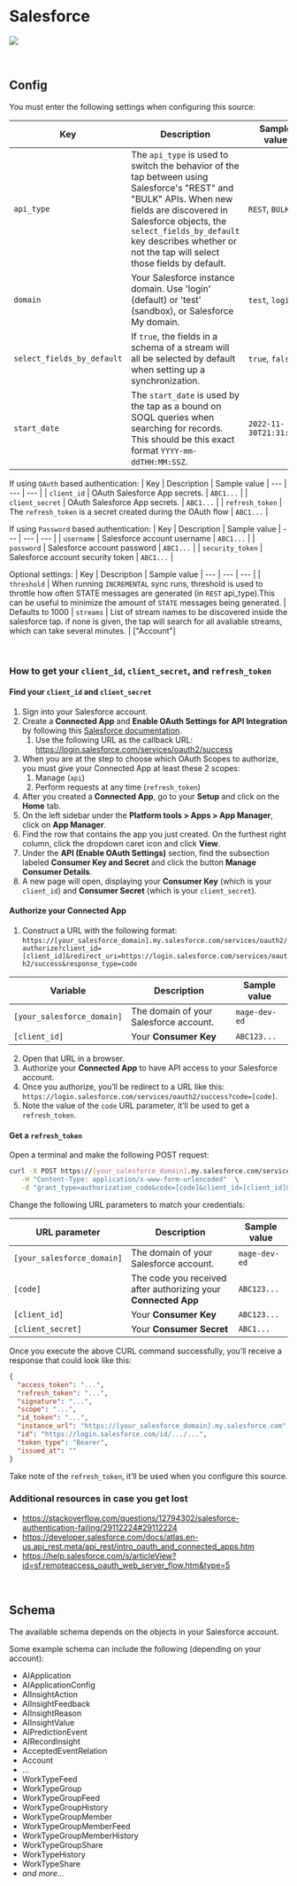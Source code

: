 # Salesforce

![](https://user-images.githubusercontent.com/78053898/198753571-7c033641-75a2-4338-b257-ee37a159915e.png)

<br />

## Config

You must enter the following settings when configuring this source:

| Key | Description | Sample value
| --- | --- | --- |
| `api_type` | The `api_type` is used to switch the behavior of the tap between using Salesforce's "REST" and "BULK" APIs. When new fields are discovered in Salesforce objects, the `select_fields_by_default` key describes whether or not the tap will select those fields by default. | `REST`, `BULK` |
| `domain` | Your Salesforce instance domain. Use 'login' (default) or 'test' (sandbox), or Salesforce My domain.| `test`, `login`|
| `select_fields_by_default` | If `true`, the fields in a schema of a stream will all be selected by default when setting up a synchronization. | `true`, `false` |
| `start_date` | The `start_date` is used by the tap as a bound on SOQL queries when searching for records.  This should be this exact format `YYYY-mm-ddTHH:MM:SSZ`. | `2022-11-30T21:31:20Z` |

If using `OAuth` based authentication:
| Key | Description | Sample value
| --- | --- | --- |
| `client_id` | OAuth Salesforce App secrets. | `ABC1...` |
| `client_secret` | OAuth Salesforce App secrets. | `ABC1...` |
| `refresh_token` | The `refresh_token` is a secret created during the OAuth flow | `ABC1...` |

If using `Password` based authentication:
| Key | Description | Sample value
| --- | --- | --- |
| `username` | Salesforce account username | `ABC1...` |
| `password` | Salesforce account password | `ABC1...` |
| `security_token` | Salesforce account security token | `ABC1...` |

Optional settings:
| Key | Description | Sample value
| --- | --- | --- |
| `threshold` | When running `INCREMENTAL` sync runs, threshold is used to throttle how often STATE messages are generated (in `REST` api_type).This can be useful to minimize the amount of `STATE` messages being generated. | Defaults to 1000
| `streams` | List of stream names to be discovered inside the salesforce tap. if none is given, the tap will search for all avaliable streams, which can take several minutes. | ["Account"]

<br />

### How to get your `client_id`, `client_secret`, and `refresh_token`

#### Find your `client_id` and `client_secret`

1. Sign into your Salesforce account.
1. Create a <b>Connected App</b> and <b>Enable OAuth Settings for API Integration</b>
by following this [Salesforce documentation](https://help.salesforce.com/s/articleView?id=sf.connected_app_create_api_integration.htm&type=5).
    1. Use the following URL as the callback URL: https://login.salesforce.com/services/oauth2/success
1. When you are at the step to choose which OAuth Scopes to authorize, you must give your
Connected App at least these 2 scopes:
    1. Manage (`api`)
    1. Perform requests at any time (`refresh_token`)
1. After you created a <b>Connected App</b>, go to your <b>Setup</b> and click on the <b>Home</b> tab.
1. On the left sidebar under the <b>Platform tools > Apps > App Manager</b>, click on <b>App Manager</b>.
1. Find the row that contains the app you just created. On the furthest right column, click the dropdown caret icon and click <b>View</b>.
1. Under the <b>API (Enable OAuth Settings)</b> section, find the subsection labeled <b>Consumer Key and Secret</b> and click the button <b>Manage Consumer Details</b>.
1. A new page will open, displaying your <b>Consumer Key</b> (which is your `client_id`) and <b>Consumer Secret</b> (which is your `client_secret`).

#### Authorize your <b>Connected App</b>

1. Construct a URL with the following format:
`https://[your_salesforce_domain].my.salesforce.com/services/oauth2/authorize?client_id=[client_id]&redirect_uri=https://login.salesforce.com/services/oauth2/success&response_type=code`

| Variable | Description | Sample value |
| --- | --- | --- |
| `[your_salesforce_domain]` | The domain of your Salesforce account. | `mage-dev-ed` |
| `[client_id]` | Your <b>Consumer Key</b> | `ABC123...` |

2. Open that URL in a browser.
3. Authorize your <b>Connected App</b> to have API access to your Salesforce account.
4. Once you authorize, you’ll be redirect to a URL like this:
`https://login.salesforce.com/services/oauth2/success?code=[code]`.
5. Note the value of the `code` URL parameter, it’ll be used to get a `refresh_token`.

#### Get a `refresh_token`

Open a terminal and make the following POST request:

```bash
curl -X POST https://[your_salesforce_domain].my.salesforce.com/services/oauth2/token \
   -H "Content-Type: application/x-www-form-urlencoded"  \
   -d "grant_type=authorization_code&code=[code]&client_id=[client_id]&client_secret=[client_secret]&redirect_uri=https://login.salesforce.com/services/oauth2/success"
```

Change the following URL parameters to match your credentials:

| URL parameter | Description | Sample value |
| --- | --- | --- |
| `[your_salesforce_domain]` | The domain of your Salesforce account. | `mage-dev-ed` |
| `[code]` | The code you received after authorizing your <b>Connected App</b> | `ABC123...` |
| `[client_id]` | Your <b>Consumer Key</b> | `ABC123...` |
| `[client_secret]` | Your <b>Consumer Secret</b> | `ABC1...` |

Once you execute the above CURL command successfully,
you’ll receive a response that could look like this:

```json
{
  "access_token": "...",
  "refresh_token": "...",
  "signature": "...",
  "scope": "...",
  "id_token": "...",
  "instance_url": "https://[your_salesforce_domain].my.salesforce.com",
  "id": "https://login.salesforce.com/id/.../...",
  "token_type": "Bearer",
  "issued_at": ""
}
```

Take note of the `refresh_token`, it’ll be used when you configure this source.

### Additional resources in case you get lost

- https://stackoverflow.com/questions/12794302/salesforce-authentication-failing/29112224#29112224
- https://developer.salesforce.com/docs/atlas.en-us.api_rest.meta/api_rest/intro_oauth_and_connected_apps.htm
- https://help.salesforce.com/s/articleView?id=sf.remoteaccess_oauth_web_server_flow.htm&type=5

<br />

## Schema

The available schema depends on the objects in your Salesforce account.

Some example schema can include the following (depending on your account):

- AIApplication
- AIApplicationConfig
- AIInsightAction
- AIInsightFeedback
- AIInsightReason
- AIInsightValue
- AIPredictionEvent
- AIRecordInsight
- AcceptedEventRelation
- Account
- ...
- WorkTypeFeed
- WorkTypeGroup
- WorkTypeGroupFeed
- WorkTypeGroupHistory
- WorkTypeGroupMember
- WorkTypeGroupMemberFeed
- WorkTypeGroupMemberHistory
- WorkTypeGroupShare
- WorkTypeHistory
- WorkTypeShare
- *and more...*

<br />
